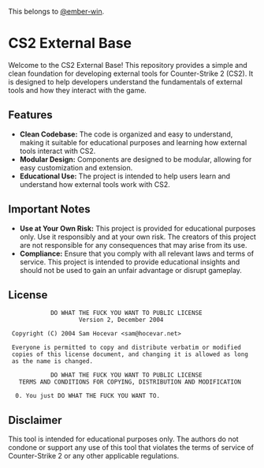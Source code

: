This belongs to [@ember-win](https://github.com/ember-win).

# CS2 External Base

Welcome to the CS2 External Base! This repository provides a simple and clean foundation for developing external tools for Counter-Strike 2 (CS2). It is designed to help developers understand the fundamentals of external tools and how they interact with the game.

## Features

- **Clean Codebase:** The code is organized and easy to understand, making it suitable for educational purposes and learning how external tools interact with CS2.
- **Modular Design:** Components are designed to be modular, allowing for easy customization and extension.
- **Educational Use:** The project is intended to help users learn and understand how external tools work with CS2.

## Important Notes

- **Use at Your Own Risk:** This project is provided for educational purposes only. Use it responsibly and at your own risk. The creators of this project are not responsible for any consequences that may arise from its use.
- **Compliance:** Ensure that you comply with all relevant laws and terms of service. This project is intended to provide educational insights and should not be used to gain an unfair advantage or disrupt gameplay.

## License

```
            DO WHAT THE FUCK YOU WANT TO PUBLIC LICENSE
                    Version 2, December 2004

 Copyright (C) 2004 Sam Hocevar <sam@hocevar.net>

 Everyone is permitted to copy and distribute verbatim or modified
 copies of this license document, and changing it is allowed as long
 as the name is changed.

            DO WHAT THE FUCK YOU WANT TO PUBLIC LICENSE
   TERMS AND CONDITIONS FOR COPYING, DISTRIBUTION AND MODIFICATION

  0. You just DO WHAT THE FUCK YOU WANT TO.
```

## Disclaimer

This tool is intended for educational purposes only. The authors do not condone or support any use of this tool that violates the terms of service of Counter-Strike 2 or any other applicable regulations.
